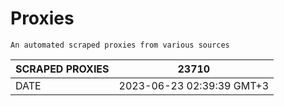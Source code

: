 # Proxies
    An automated scraped proxies from various sources

| SCRAPED PROXIES | 23710            |
|-----------------|---------------------------|
| DATE            | 2023-06-23 02:39:39 GMT+3          |